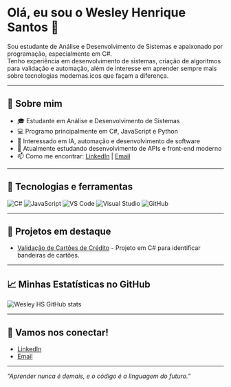 # Olá, eu sou o Wesley Henrique Santos 👋

Sou estudante de Análise e Desenvolvimento de Sistemas e apaixonado por programação, especialmente em C#.  
Tenho experiência em desenvolvimento de sistemas, criação de algoritmos para validação e automação, além de interesse em aprender sempre mais sobre tecnologias modernas.icos que façam a diferença.

---

## 🚀 Sobre mim

- 🎓 Estudante em Análise e Desenvolvimento de Sistemas  
- 💻 Programo principalmente em C#, JavaScript e Python  
- 🤖 Interessado em IA, automação e desenvolvimento de software  
- 🌱 Atualmente estudando desenvolvimento de APIs e front-end moderno  
- 📫 Como me encontrar: [LinkedIn](https://www.linkedin.com/in/seu-linkedin) | [Email](mailto:seu-email@exemplo.com)

---

## 🔧 Tecnologias e ferramentas

![C#](https://img.shields.io/badge/-C%23-239120?style=for-the-badge&logo=c-sharp&logoColor=white)
![JavaScript](https://img.shields.io/badge/-JavaScript-F7DF1E?style=for-the-badge&logo=javascript&logoColor=black)
![VS Code](https://img.shields.io/badge/-VS%20Code-007ACC?style=for-the-badge&logo=visual-studio-code&logoColor=white)
![Visual Studio](https://img.shields.io/badge/-Visual%20Studio-5C2D91?style=for-the-badge&logo=visual-studio&logoColor=white)
![GitHub](https://img.shields.io/badge/-GitHub-181717?style=for-the-badge&logo=github&logoColor=white)

---

## 📂 Projetos em destaque

- [Validação de Cartões de Crédito](https://github.com/wesley-hs/Validacao-cartoes-de-credito) - Projeto em C# para identificar bandeiras de cartões.


---

## 📈 Minhas Estatísticas no GitHub

![Wesley HS GitHub stats](https://github-readme-stats.vercel.app/api?username=wesley-hs&show_icons=true&theme=radical)

---

## 🤝 Vamos nos conectar!

- [LinkedIn](https://www.linkedin.com/in/wesley-tech)  
- [Email](swesley.dev@gmail.com)  

---

*“Aprender nunca é demais, e o código é a linguagem do futuro.”*
